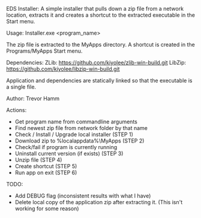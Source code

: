 EDS Installer: A simple installer that pulls down a zip file from a network 
location, extracts it and creates a shortcut to the extracted executable in 
the Start menu.

Usage: Installer.exe <program_name>

The zip file is extracted to the MyApps directory.
A shortcut is created in the Programs/MyApps Start menu.

Dependencies:
     ZLib:    https://github.com/kiyolee/zlib-win-build.git
     LibZip:  https://github.com/kiyolee/libzip-win-build.git

Application and dependencies are statically linked so that the executable
is a single file.

Author: Trevor Hamm

Actions:
- Get program name from commandline arguments
- Find newest zip file from network folder by that name
- Check / Install / Upgrade local installer   (STEP 1)
- Download zip to %localappdata%\MyApps       (STEP 2)
- Check/fail if program is currently running
- Uninstall current version (if exists)       (STEP 3)
- Unzip file                                  (STEP 4)
- Create shortcut                             (STEP 5)
- Run app on exit                             (STEP 6)

TODO:
- Add DEBUG flag (inconsistent results with what I have)
- Delete local copy of the application zip after extracting it.
     (This isn't working for some reason)
  
